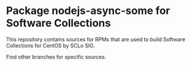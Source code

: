 # Package nodejs-async-some for Software Collections

This repository contains sources for RPMs that are used
to build Software Collections for CentOS by SCLo SIG.

Find other branches for specific sources.
